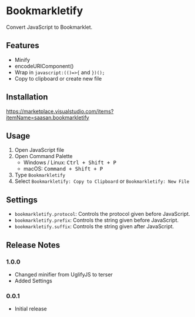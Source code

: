 # Bookmarkletify

Convert JavaScript to Bookmarklet.

## Features

- Minify
- encodeURIComponent()
- Wrap in `javascript:(()=>{` and `})();`
- Copy to clipboard or create new file

## Installation

<https://marketplace.visualstudio.com/items?itemName=saasan.bookmarkletify>

## Usage

1. Open JavaScript file
1. Open Command Palette
   - Windows / Linux: <kbd>Ctrl + Shift + P</kbd>
   - macOS: <kbd>Command + Shift + P</kbd>
1. Type `Bookmarkletify`
1. Select `Bookmarkletify: Copy to Clipboard` or `Bookmarkletify: New File`

## Settings

- `bookmarkletify.protocol`: Controls the protocol given before JavaScript.
- `bookmarkletify.prefix`: Controls the string given before JavaScript.
- `bookmarkletify.suffix`: Controls the string given after JavaScript.

## Release Notes

### 1.0.0

- Changed minifier from UglifyJS to terser
- Added Settings

### 0.0.1

- Initial release
